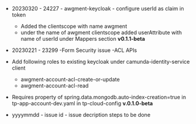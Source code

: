 - 20230320 - 24227 - awgment-keycloak - configure userId as claim in token
   - Added the clientscope with name awgment
   - under the name of awgment clientscope added userAttribute with name of userId under Mappers section
**v0.1.1-beta**
- 20230221 - 23299 -Form Security issue -ACL APIs
 - Add following roles to existing keycloak under camunda-identity-service client
    - awgment-account-acl-create-or-update      
    - awgment-account-acl-read        
 -  Requires property of spring.data.mongodb.auto-index-creation=true in tp-app-account-dev.yaml in tp-cloud-config
**v.0.1.0-beta**
   
- yyyymmdd - issue id - issue decription  steps to be done
